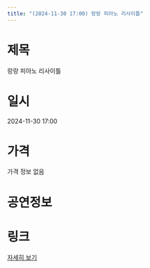 ```yaml
---
title: "(2024-11-30 17:00) 랑랑 피아노 리사이틀"
---
```


# 제목
랑랑 피아노 리사이틀

# 일시
2024-11-30 17:00

# 가격
가격 정보 없음

# 공연정보
  
  


# 링크
[자세히 보기](https://www.sac.or.kr/site/main/show/show_view?SN=62283 "https://www.sac.or.kr/site/main/show/show_view?SN=62283")
